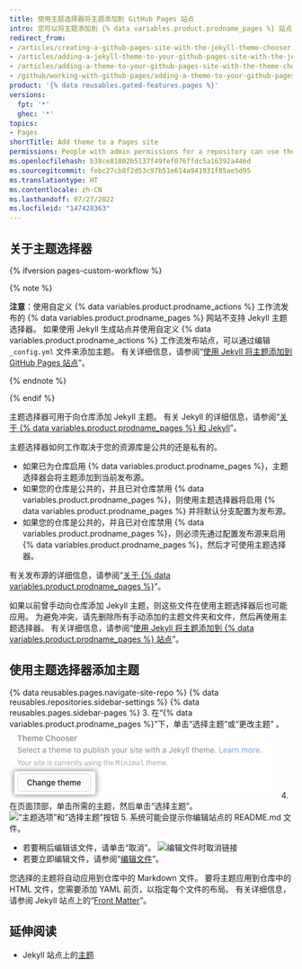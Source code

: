 ```yaml
---
title: 使用主题选择器将主题添加到 GitHub Pages 站点
intro: 您可以将主题添加到 {% data variables.product.prodname_pages %} 站点，以自定义站点的外观。
redirect_from:
- /articles/creating-a-github-pages-site-with-the-jekyll-theme-chooser
- /articles/adding-a-jekyll-theme-to-your-github-pages-site-with-the-jekyll-theme-chooser
- /articles/adding-a-theme-to-your-github-pages-site-with-the-theme-chooser
- /github/working-with-github-pages/adding-a-theme-to-your-github-pages-site-with-the-theme-chooser
product: '{% data reusables.gated-features.pages %}'
versions:
  fpt: '*'
  ghec: '*'
topics:
- Pages
shortTitle: Add theme to a Pages site
permissions: People with admin permissions for a repository can use the theme chooser to add a theme to a {% data variables.product.prodname_pages %} site.
ms.openlocfilehash: b38ce81802b5137f49fef076ffdc5a16392a446d
ms.sourcegitcommit: febc27cb8f2d53c97b51e614a941931f85ae5d95
ms.translationtype: HT
ms.contentlocale: zh-CN
ms.lasthandoff: 07/27/2022
ms.locfileid: "147428363"
---
```

## <a name="about-the-theme-chooser"></a>关于主题选择器

{% ifversion pages-custom-workflow %}

{% note %}

**注意**：使用自定义 {% data variables.product.prodname_actions %} 工作流发布的 {% data variables.product.prodname_pages %} 网站不支持 Jekyll 主题选择器。 如果使用 Jekyll 生成站点并使用自定义 {% data variables.product.prodname_actions %} 工作流发布站点，可以通过编辑 `_config.yml` 文件来添加主题。 有关详细信息，请参阅“[使用 Jekyll 将主题添加到 GitHub Pages 站点](/pages/setting-up-a-github-pages-site-with-jekyll/adding-a-theme-to-your-github-pages-site-using-jekyll)”。

{% endnote %}

{% endif %}

主题选择器可用于向仓库添加 Jekyll 主题。 有关 Jekyll 的详细信息，请参阅“[关于 {% data variables.product.prodname_pages %} 和 Jekyll](/articles/about-github-pages-and-jekyll)”。

主题选择器如何工作取决于您的资源库是公共的还是私有的。
  - 如果已为仓库启用 {% data variables.product.prodname_pages %}，主题选择器会将主题添加到当前发布源。
  - 如果您的仓库是公共的，并且已对仓库禁用 {% data variables.product.prodname_pages %}，则使用主题选择器将启用 {% data variables.product.prodname_pages %} 并将默认分支配置为发布源。
  - 如果您的仓库是公共的，并且已对仓库禁用 {% data variables.product.prodname_pages %}，则必须先通过配置发布源来启用 {% data variables.product.prodname_pages %}，然后才可使用主题选择器。

有关发布源的详细信息，请参阅“[关于 {% data variables.product.prodname_pages %}](/articles/about-github-pages#publishing-sources-for-github-pages-sites)”。

如果以前曾手动向仓库添加 Jekyll 主题，则这些文件在使用主题选择器后也可能应用。 为避免冲突，请先删除所有手动添加的主题文件夹和文件，然后再使用主题选择器。 有关详细信息，请参阅“[使用 Jekyll 将主题添加到 {% data variables.product.prodname_pages %} 站点](/articles/adding-a-theme-to-your-github-pages-site-using-jekyll)”。

## <a name="adding-a-theme-with-the-theme-chooser"></a>使用主题选择器添加主题

{% data reusables.pages.navigate-site-repo %} {% data reusables.repositories.sidebar-settings %} {% data reusables.pages.sidebar-pages %}
3. 在“{% data variables.product.prodname_pages %}”下，单击“选择主题”或“更改主题” 。
  ![“选择主题”按钮](/assets/images/help/pages/choose-a-theme.png)
4. 在页面顶部，单击所需的主题，然后单击“选择主题”。
  ![“主题选项”和“选择主题”按钮](/assets/images/help/pages/select-theme.png)
5. 系统可能会提示你编辑站点的 README.md 文件。
   - 若要稍后编辑该文件，请单击“取消”。
   ![编辑文件时取消链接](/assets/images/help/pages/cancel-edit.png)
   - 若要立即编辑文件，请参阅“[编辑文件](/repositories/working-with-files/managing-files/editing-files)”。

您选择的主题将自动应用到仓库中的 Markdown 文件。 要将主题应用到仓库中的 HTML 文件，您需要添加 YAML 前页，以指定每个文件的布局。 有关详细信息，请参阅 Jekyll 站点上的“[Front Matter](https://jekyllrb.com/docs/front-matter/)”。

## <a name="further-reading"></a>延伸阅读

- Jekyll 站点上的[主题](https://jekyllrb.com/docs/themes/)

